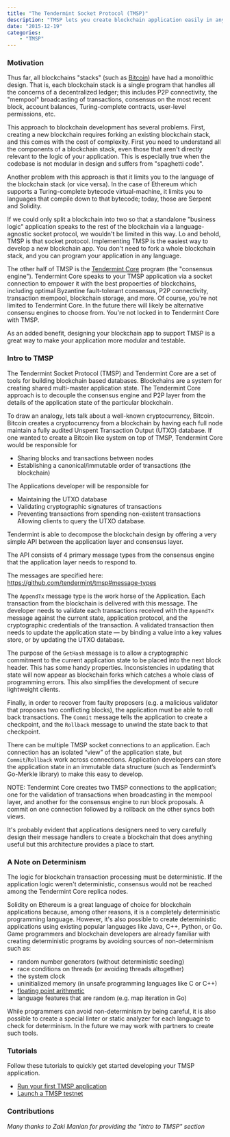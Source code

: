 ```yaml
---
title: "The Tendermint Socket Protocol (TMSP)"
description: "TMSP lets you create blockchain application easily in any languge.  This post describes the motivation behind TMSP and links to tutorials."
date: "2015-12-19"
categories: 
    - "TMSP"
---
```


### Motivation

Thus far, all blockchains "stacks" (such as [Bitcoin](https://github.com/bitcoin/bitcoin)) have had a monolithic design.  That is, each blockchain stack is a single program that handles all the concerns of a decentralized ledger; this includes P2P connectivity, the "mempool" broadcasting of transactions, consensus on the most recent block, account balances, Turing-complete contracts, user-level permissions, etc.

This approach to blockchain development has several problems.  First, creating a new blockchain requires forking an existing blockchain stack, and this comes with the cost of complexity.  First you need to understand all the components of a blockchain stack, even those that aren't directly relevant to the logic of your application.  This is especially true when the codebase is not modular in design and suffers from "spaghetti code".

Another problem with this approach is that it limits you to the language of the blockchain stack (or vice versa).  In the case of Ethereum which supports a Turing-complete bytecode virtual-machine, it limits you to languages that compile down to that bytecode; today, those are Serpent and Solidity.

If we could only split a blockchain into two so that a standalone "business logic" application speaks to the rest of the blockchain via a language-agnostic socket protocol, we wouldn't be limited in this way.  Lo and behold, TMSP is that socket protocol.  Implementing TMSP is the easiest way to develop a new blockchain app.  You don't need to fork a whole blockchain stack, and you can program your application in any language.

The other half of TMSP is the [Tendermint Core](https://github.com/tendermint/tendermint) program (the "consensus engine").  Tendermint Core speaks to your TMSP application via a socket connection to empower it with the best propoerties of blockchains, including optimal Byzantine fault-tolerant consensus, P2P connectivity, transaction mempool, blockchain storage, and more.  Of course, you're not limited to Tendermint Core.  In the future there will likely be alternative consensu engines to choose from.  You're not locked in to Tendermint Core with TMSP. 

As an added benefit, designing your blockchain app to support TMSP is a great way to make your application more modular and testable.

### Intro to TMSP

The Tendermint Socket Protocol (TMSP) and Tendermint Core are a set of tools for building blockchain based databases. Blockchains are a system for creating shared multi-master application state. The Tendermint Core approach is to decouple the consensus engine and P2P layer from the details of the application state of the particular blockchain.

To draw an analogy, lets talk about a well-known cryptocurrency, Bitcoin.  Bitcoin creates a cryptocurrency from a blockchain by having each full node maintain a fully audited Unspent Transaction Output (UTXO) database. If one wanted to create a Bitcoin like system on top of TMSP, Tendermint Core would be responsible for 

- Sharing blocks and transactions between nodes
- Establishing a canonical/immutable order of transactions (the blockchain)

The Applications developer will be responsible for

- Maintaining the UTXO database
- Validating cryptographic signatures of transactions
- Preventing transactions from spending non-existent transactions
Allowing clients to query the UTXO database.

Tendermint is able to decompose the blockchain design by offering a very simple API between the application layer and consensus layer.

The API consists of 4 primary message types from the consensus engine that the application layer needs to respond to.

The messages are specified here:
https://github.com/tendermint/tmsp#message-types

The `AppendTx` message type is the work horse of the Application. Each transaction from the blockchain is delivered with this message. The developer needs to validate each transactions received with the `AppendTx` message against the current state, application protocol, and the cryptographic credentials of the transaction. A validated transaction then needs to update the application state — by binding a value into a key values store, or by updating the UTXO database.

The purpose of the `GetHash` message is to allow a cryptographic commitment to the current application state to be placed into the next block header. This has some handy properties. Inconsistencies in updating that state will now appear as blockchain forks which catches a whole class of programming errors. This also simplifies the development of secure lightweight clients.

Finally, in order to recover from faulty proposers (e.g. a malicious validator that proposes two conflicting blocks), the application must be able to roll back transactions.  The `Commit` message tells the application to create a checkpoint, and the `Rollback` message to unwind the state back to that checkpoint.

There can be multiple TMSP socket connections to an application.  Each connection has an isolated “view” of the application state, but `Commit`/`Rollback` work across connections. Application developers can store the application state in an immutable data structure (such as Tendermint’s Go-Merkle library) to make this easy to develop.

NOTE: Tendermint Core creates two TMSP connections to the application; one for the validation of transactions when broadcasting in the mempool layer, and another for the consensus engine to run block proposals.  A commit on one connection followed by a rollback on the other syncs both views.

It's probably evident that applications designers need to very carefully design their message handlers to create a blockchain that does anything useful but this architecture provides a place to start.

### A Note on Determinism

The logic for blockchain transaction processing must be deterministic.  If the application logic weren't deterministic, consensus would not be reached among the Tendermint Core replica nodes.  

Solidity on Ethereum is a great language of choice for blockchain applications because, among other reasons, it is a completely deterministic programming language.  However, it's also possible to create deterministic applications using existing popular languages like Java, C++, Python, or Go.  Game programmers and blockchain developers are already familiar with creating deterministic programs by avoiding sources of non-determinism such as:

 * random number generators (without deterministic seeding)
 * race conditions on threads (or avoiding threads altogether)
 * the system clock
 * uninitialized memory (in unsafe programming languages like C or C++)
 * [floating point arithmetic](http://gafferongames.com/networking-for-game-programmers/floating-point-determinism/)
 * language features that are random (e.g. map iteration in Go)

While programmers can avoid non-determinism by being careful, it is also possible to create a special linter or static analyzer for each language to check for determinism.  In the future we may work with partners to create such tools.

### Tutorials

Follow these tutorials to quickly get started developing your TMSP application.

* [Run your first TMSP application](/tutorials/run-your-first-tmsp-application/)
* [Launch a TMSP testnet](/tutorials/launch-a-tmsp-testnet/)

### Contributions

_Many thanks to Zaki Manian for providing the "Intro to TMSP" section_
